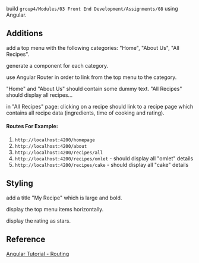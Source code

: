 <p>build <code>group4/Modules/03 Front End Development/Assignments/08</code> using Angular.</p>
<h2>Additions</h2>
<p>add a top menu with the following categories: "Home", "About Us", "All Recipes".</p>
<p>generate a component for each category.</p>
<p>use Angular Router in order to link from the top menu to the category.</p>
<p>"Home" and "About Us" should contain some dummy text. "All Recipes" should display all recipes...</p>
<p>in "All Recipes" page: clicking on a recipe should link to a recipe page which contains all recipe data (ingredients, time of cooking and rating). 
<h4>Routes For Example:</h4>
<ol>
<li><code>http://localhost:4200/homepage</code></li>
<li><code>http://localhost:4200/about</code></li>
<li><code>http://localhost:4200/recipes/all</code></li>
<li><code>http://localhost:4200/recipes/omlet</code> - should display all "omlet" details</li>
<li><code>http://localhost:4200/recipes/cake</code> - should display all "cake" details</li>
</ol>
</p>
<h2>Styling</h2>
<p>add a title "My Recipe" which is large and bold.</p>
<p>display the top menu items horizontally.</p>
<p>display the rating as stars.</p>
<h2>Reference</h2>
<a href="https://angular.io/tutorial/toh-pt5" target="_blank">Angular Tutorial - Routing</a>